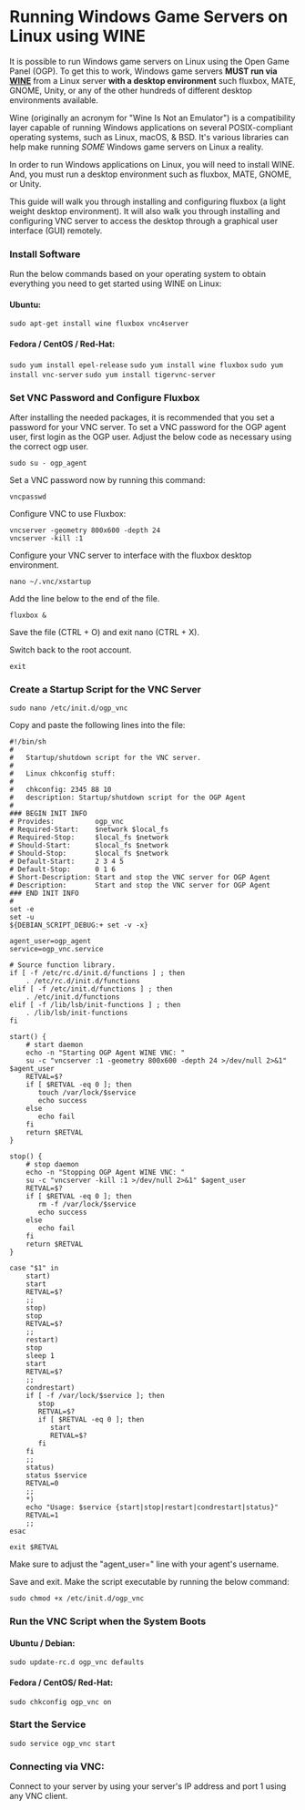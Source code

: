 # Running Windows Game Servers on Linux using WINE

It is possible to run Windows game servers on Linux using the Open Game Panel (OGP).  To get this to work, Windows game servers **MUST run via [WINE](https://www.winehq.org/)** from a Linux server **with a desktop environment** such fluxbox, MATE, GNOME, Unity, or any of the other hundreds of different desktop environments available.

Wine (originally an acronym for "Wine Is Not an Emulator") is a compatibility layer capable of running Windows applications on several POSIX-compliant operating systems, such as Linux, macOS, & BSD.  It's various libraries can help make running _SOME_ Windows game servers on Linux a reality.  

In order to run Windows applications on Linux, you will need to install WINE.  And, you must run a desktop environment such as fluxbox, MATE, GNOME, or Unity. 

This guide will walk you through installing and configuring fluxbox (a light weight desktop environment).  It will also walk you through installing and configuring VNC server to access the desktop through a graphical user interface (GUI) remotely.

### Install Software
Run the below commands based on your operating system to obtain everything you need to get started using WINE on Linux:

#### Ubuntu:
`sudo apt-get install wine fluxbox vnc4server`

#### Fedora / CentOS / Red-Hat:
`sudo yum install epel-release`
`sudo yum install wine fluxbox`
`sudo yum install vnc-server`
`sudo yum install tigervnc-server`

### Set VNC Password and Configure Fluxbox

After installing the needed packages, it is recommended that you set a password for your VNC server. To set a VNC password for the OGP agent user, first login as the OGP user.  Adjust the below code as necessary using the correct ogp user.

`sudo su - ogp_agent`

Set a VNC password now by running this command:

`vncpasswd`

Configure VNC to use Fluxbox:

```
vncserver -geometry 800x600 -depth 24
vncserver -kill :1
```

Configure your VNC server to interface with the fluxbox desktop environment.

`nano ~/.vnc/xstartup`

Add the line below to the end of the file.

`fluxbox &`

Save the file (CTRL + O) and exit nano (CTRL + X).

Switch back to the root account.

`exit`

### Create a Startup Script for the VNC Server

`sudo nano /etc/init.d/ogp_vnc`

Copy and paste the following lines into the file:

```
#!/bin/sh
#
#   Startup/shutdown script for the VNC server.
#
#   Linux chkconfig stuff:
#
#   chkconfig: 2345 88 10
#   description: Startup/shutdown script for the OGP Agent
#
### BEGIN INIT INFO
# Provides:          ogp_vnc
# Required-Start:    $network $local_fs
# Required-Stop:     $local_fs $network
# Should-Start:      $local_fs $network 
# Should-Stop:       $local_fs $network 
# Default-Start:     2 3 4 5
# Default-Stop:      0 1 6
# Short-Description: Start and stop the VNC server for OGP Agent
# Description:       Start and stop the VNC server for OGP Agent
### END INIT INFO
#
set -e
set -u
${DEBIAN_SCRIPT_DEBUG:+ set -v -x}

agent_user=ogp_agent
service=ogp_vnc.service

# Source function library.
if [ -f /etc/rc.d/init.d/functions ] ; then
    . /etc/rc.d/init.d/functions
elif [ -f /etc/init.d/functions ] ; then
    . /etc/init.d/functions
elif [ -f /lib/lsb/init-functions ] ; then
    . /lib/lsb/init-functions
fi

start() {
    # start daemon
    echo -n "Starting OGP Agent WINE VNC: "
    su -c "vncserver :1 -geometry 800x600 -depth 24 >/dev/null 2>&1" $agent_user
    RETVAL=$?
    if [ $RETVAL -eq 0 ]; then
       touch /var/lock/$service
       echo success
    else
       echo fail
    fi
    return $RETVAL
}

stop() {
    # stop daemon
    echo -n "Stopping OGP Agent WINE VNC: "
    su -c "vncserver -kill :1 >/dev/null 2>&1" $agent_user
    RETVAL=$?
    if [ $RETVAL -eq 0 ]; then 
       rm -f /var/lock/$service
       echo success
    else
       echo fail
    fi
    return $RETVAL
}

case "$1" in
    start)
    start
    RETVAL=$?
    ;;
    stop)
    stop
    RETVAL=$?
    ;;
    restart)
    stop
    sleep 1
    start
    RETVAL=$?
    ;;
    condrestart)
    if [ -f /var/lock/$service ]; then
       stop
       RETVAL=$?
       if [ $RETVAL -eq 0 ]; then
          start
          RETVAL=$?
       fi
    fi
    ;;
    status)
    status $service
    RETVAL=0
    ;;
    *)
    echo "Usage: $service {start|stop|restart|condrestart|status}"
    RETVAL=1
    ;;
esac

exit $RETVAL
```

Make sure to adjust the "agent_user=" line with your agent's username.

Save and exit.  Make the script executable by running the below command:

`sudo chmod +x /etc/init.d/ogp_vnc`

### Run the VNC Script when the System Boots

#### Ubuntu / Debian:

`sudo update-rc.d ogp_vnc defaults`

#### Fedora / CentOS/ Red-Hat:

`sudo chkconfig ogp_vnc on`

### Start the Service

`sudo service ogp_vnc start`

### Connecting via VNC:

Connect to your server by using your server's IP address and port 1 using any VNC client.  